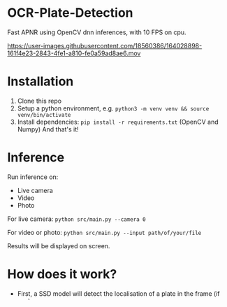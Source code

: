 # OCR-Plate-Detection
Fast APNR using OpenCV dnn inferences, with 10 FPS on cpu.

https://user-images.githubusercontent.com/18560386/164028898-161f4e23-2843-4fe1-a810-fe0a59ad8ae6.mov


# Installation

1. Clone this repo
2. Setup a python environment, e.g. `python3 -m venv venv && source venv/bin/activate`
3. Install dependencies: `pip install -r requirements.txt` (OpenCV and Numpy)
And that's it!

# Inference

Run inference on:
- Live camera
- Video
- Photo

For live camera:
`python src/main.py --camera 0`

For video or photo:
`python src/main.py --input path/of/your/file`

Results will be displayed on screen.

# How does it work?

- First, a SSD model will detect the localisation of a plate in the frame (if any)
- Then, we will reposition the bounding box with basic plate heuristics (aspect ratio of 120 x 48), before using a RefineNet to improve it
- Finally, character recognition will be performed using a SegmentationFree InceptionNet

I have found models weights and architectures on a undocumented MIT-Licence Github repository, so I have no idea how these models were trained initially or by who.
